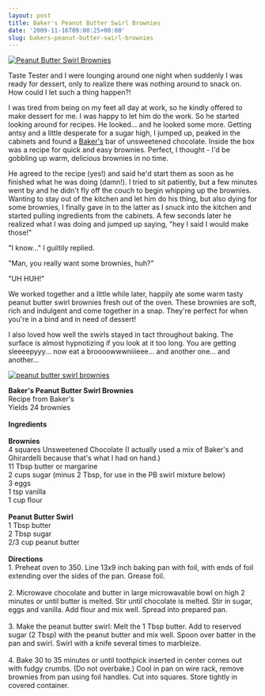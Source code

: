 ```yaml
---
layout: post
title: Baker's Peanut Butter Swirl Brownies
date: '2009-11-16T09:00:25+00:00'
slug: bakers-peanut-butter-swirl-brownies
---
```

<a href="http://www.flickr.com/photos/kstar810/4044527870/"><img src="http://farm4.static.flickr.com/3528/4044527870_294775d252.jpg" alt="Peanut Butter Swirl Brownies" /></a>

Taste Tester and I were lounging around one night when suddenly I was ready for dessert, only to realize there was nothing around to snack on. How could I let such a thing happen?!

I was tired from being on my feet all day at work, so he kindly offered to make dessert for me. I was happy to let him do the work. So he started looking around for recipes. He looked... and he looked some more. Getting antsy and a little desperate for a sugar high, I jumped up, peaked in the cabinets and found a <a href="http://brands.kraftfoods.com/BakersChocolate/BakersBrands.htm">Baker's</a> bar of unsweetened chocolate. Inside the box was a recipe for quick and easy brownies. Perfect, I thought - I'd be gobbling up warm, delicious brownies in no time. 

He agreed to the recipe (yes!) and said he'd start them as soon as he finished what he was doing (damn!). I tried to sit patiently, but a few minutes went by and he didn't fly off the couch to begin whipping up the brownies. Wanting to stay out of the kitchen and let him do his thing, but also dying for some brownies, I finally gave in to the latter as I snuck into the kitchen and started pulling ingredients from the cabinets. A few seconds later he realized what I was doing and jumped up saying, "hey I said I would make those!"

"I know..." I guiltily replied. 

"Man, you really want some brownies, huh?"

"UH HUH!"

We worked together and a little while later, happily ate some warm tasty peanut butter swirl brownies fresh out of the oven.  These brownies are soft, rich and indulgent and come together in a snap. They're perfect for when you're in a bind and in need of dessert!

I also loved how well the swirls stayed in tact throughout baking. The surface is almost hypnotizing if you look at it too long. You are getting sleeeepyyy... now eat a broooowwwniiieee... and another one... and another...

<a href="http://www.flickr.com/photos/kstar810/4044525836/"><img src="http://farm3.static.flickr.com/2580/4044525836_ec2e7268f2.jpg" alt="peanut butter swirl brownies" /></a>

<div class="recipe">
<strong>Baker's Peanut Butter Swirl Brownies</strong><br>
Recipe from Baker's<br>
Yields 24 brownies<br>
<br>
<strong>Ingredients</strong><br>
<br>
<strong>Brownies</strong><br>
4 squares Unsweetened Chocolate (I actually used a mix of Baker's and Ghirardelli because that's what I had on hand.)<br>
11 Tbsp butter or margarine<br>
2 cups sugar (minus 2 Tbsp, for use in the PB swirl mixture below)<br>
3 eggs<br>
1 tsp vanilla<br>
1 cup flour<br>
<br>
<strong>Peanut Butter Swirl</strong><br>
1 Tbsp butter<br>
2 Tbsp sugar<br>
2/3 cup peanut butter<br>
<br>
<strong>Directions</strong><br>
1. Preheat oven to 350. Line 13x9 inch baking pan with foil, with ends of foil extending over the sides of the pan. Grease foil.<br>
<br>
2. Microwave chocolate and butter in large microwavable bowl on high 2 minutes or until butter is melted. Stir until chocolate is melted. Stir in sugar, eggs and vanilla. Add flour and mix well. Spread into prepared pan.<br>
<br>
3. Make the peanut butter swirl: Melt the 1 Tbsp butter. Add to reserved sugar (2 Tbsp) with the peanut butter and mix well. Spoon over batter in the pan and swirl. Swirl with a knife several times to marbleize.<br>
<br>
4. Bake 30 to 35 minutes or until toothpick inserted in center comes out with fudgy crumbs. (Do not overbake.) Cool in pan on wire rack, remove brownies from pan using foil handles. Cut into squares. Store tightly in covered container.<br>
</div>
